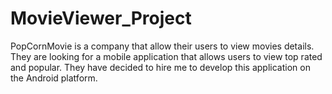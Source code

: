 # MovieViewer_Project

PopCornMovie is a company that allow their users to view movies details. They are looking
for a mobile application that allows users to view top rated and popular. They have decided
to hire me to develop this application on the Android platform.
